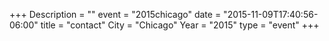 +++
Description = ""
event = "2015chicago"
date = "2015-11-09T17:40:56-06:00"
title = "contact"
City = "Chicago"
Year = "2015"
type = "event"
+++
